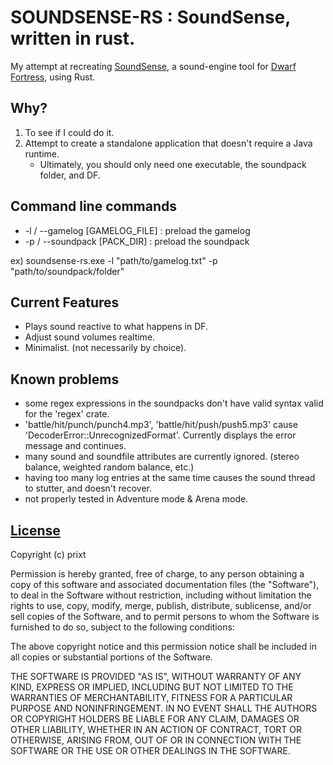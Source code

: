 # SOUNDSENSE-RS : SoundSense, written in rust.
My attempt at recreating [SoundSense](http://df.zweistein.cz/soundsense/), a sound-engine tool for [Dwarf Fortress](http://www.bay12games.com/dwarves/), using Rust.

## Why?
1. To see if I could do it.
2. Attempt to create a standalone application that doesn't require a Java runtime.
   * Ultimately, you should only need one executable, the soundpack folder, and DF.

## Command line commands
* -l / --gamelog [GAMELOG_FILE] : preload the gamelog
* -p / --soundpack [PACK_DIR] : preload the soundpack

ex) soundsense-rs.exe -l "path/to/gamelog.txt" -p "path/to/soundpack/folder"

## Current Features
* Plays sound reactive to what happens in DF.
* Adjust sound volumes realtime.
* Minimalist. (not necessarily by choice).

## Known problems
* some regex expressions in the soundpacks don't have valid syntax valid for the 'regex' crate.
* 'battle/hit/punch/punch4.mp3', 'battle/hit/push/push5.mp3' cause 'DecoderError::UnrecognizedFormat'. Currently displays the error message and continues.
* many sound and soundfile attributes are currently ignored. (stereo balance, weighted random balance, etc.)
* having too many log entries at the same time causes the sound thread to stutter, and doesn't recover.
* not properly tested in Adventure mode & Arena mode.

## [License](./LICENSE)

Copyright (c) prixt

Permission is hereby granted, free of charge, to any person obtaining a copy
of this software and associated documentation files (the "Software"), to deal
in the Software without restriction, including without limitation the rights
to use, copy, modify, merge, publish, distribute, sublicense, and/or sell
copies of the Software, and to permit persons to whom the Software is
furnished to do so, subject to the following conditions:

The above copyright notice and this permission notice shall be included in all
copies or substantial portions of the Software.

THE SOFTWARE IS PROVIDED "AS IS", WITHOUT WARRANTY OF ANY KIND, EXPRESS OR
IMPLIED, INCLUDING BUT NOT LIMITED TO THE WARRANTIES OF MERCHANTABILITY,
FITNESS FOR A PARTICULAR PURPOSE AND NONINFRINGEMENT. IN NO EVENT SHALL THE
AUTHORS OR COPYRIGHT HOLDERS BE LIABLE FOR ANY CLAIM, DAMAGES OR OTHER
LIABILITY, WHETHER IN AN ACTION OF CONTRACT, TORT OR OTHERWISE, ARISING FROM,
OUT OF OR IN CONNECTION WITH THE SOFTWARE OR THE USE OR OTHER DEALINGS IN THE
SOFTWARE.